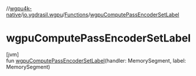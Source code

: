 //[wgpu4k-native](../../../index.md)/[io.ygdrasil.wgpu](../index.md)/[Functions](index.md)/[wgpuComputePassEncoderSetLabel](wgpu-compute-pass-encoder-set-label.md)

# wgpuComputePassEncoderSetLabel

[jvm]\
fun [wgpuComputePassEncoderSetLabel](wgpu-compute-pass-encoder-set-label.md)(handler: MemorySegment, label: MemorySegment)